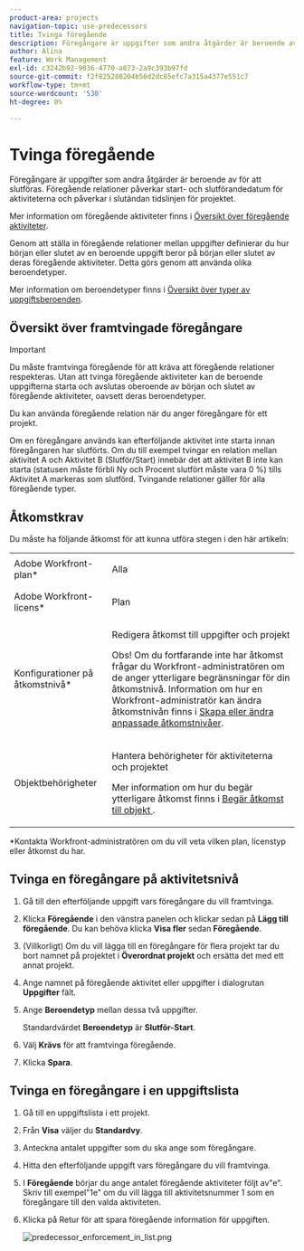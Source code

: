 ```yaml
---
product-area: projects
navigation-topic: use-predecessors
title: Tvinga föregående
description: Föregångare är uppgifter som andra åtgärder är beroende av för att slutföras. Föregående relationer påverkar start- och slutförandedatum för aktiviteterna och påverkar i slutändan tidslinjen för projektet.
author: Alina
feature: Work Management
exl-id: c3242b92-9036-4770-a073-2a9c393b97fd
source-git-commit: f2f825280204b56d2dc85efc7a315a4377e551c7
workflow-type: tm+mt
source-wordcount: '530'
ht-degree: 0%

---
```


# Tvinga föregående

Föregångare är uppgifter som andra åtgärder är beroende av för att slutföras. Föregående relationer påverkar start- och slutförandedatum för aktiviteterna och påverkar i slutändan tidslinjen för projektet.

Mer information om föregående aktiviteter finns i [Översikt över föregående aktiviteter](../../../manage-work/tasks/use-prdcssrs/predecessors-overview.md).

Genom att ställa in föregående relationer mellan uppgifter definierar du hur början eller slutet av en beroende uppgift beror på början eller slutet av deras föregående aktiviteter. Detta görs genom att använda olika beroendetyper.

Mer information om beroendetyper finns i [Översikt över typer av uppgiftsberoenden](../../../manage-work/tasks/use-prdcssrs/task-dependency-types.md).

## Översikt över framtvingade föregångare

>[!IMPORTANT]
>
>Du måste framtvinga föregående för att kräva att föregående relationer respekteras. Utan att tvinga föregående aktiviteter kan de beroende uppgifterna starta och avslutas oberoende av början och slutet av föregående aktiviteter, oavsett deras beroendetyper.

Du kan använda föregående relation när du anger föregångare för ett projekt.

Om en föregångare används kan efterföljande aktivitet inte starta innan föregångaren har slutförts. Om du till exempel tvingar en relation mellan aktivitet A och Aktivitet B (Slutför/Start) innebär det att aktivitet B inte kan starta (statusen måste förbli Ny och Procent slutfört måste vara 0 %) tills Aktivitet A markeras som slutförd. Tvingande relationer gäller för alla föregående typer.

## Åtkomstkrav

Du måste ha följande åtkomst för att kunna utföra stegen i den här artikeln:

<table style="table-layout:auto"> 
 <col> 
 <col> 
 <tbody> 
  <tr> 
   <td role="rowheader">Adobe Workfront-plan*</td> 
   <td> <p>Alla</p> </td> 
  </tr> 
  <tr> 
   <td role="rowheader">Adobe Workfront-licens*</td> 
   <td> <p>Plan </p> </td> 
  </tr> 
  <tr> 
   <td role="rowheader">Konfigurationer på åtkomstnivå*</td> 
   <td> <p>Redigera åtkomst till uppgifter och projekt</p> <p>Obs! Om du fortfarande inte har åtkomst frågar du Workfront-administratören om de anger ytterligare begränsningar för din åtkomstnivå. Information om hur en Workfront-administratör kan ändra åtkomstnivån finns i <a href="../../../administration-and-setup/add-users/configure-and-grant-access/create-modify-access-levels.md" class="MCXref xref">Skapa eller ändra anpassade åtkomstnivåer</a>.</p> </td> 
  </tr> 
  <tr> 
   <td role="rowheader">Objektbehörigheter</td> 
   <td> <p>Hantera behörigheter för aktiviteterna och projektet</p> <p>Mer information om hur du begär ytterligare åtkomst finns i <a href="../../../workfront-basics/grant-and-request-access-to-objects/request-access.md" class="MCXref xref">Begär åtkomst till objekt </a>.</p> </td> 
  </tr> 
 </tbody> 
</table>

&#42;Kontakta Workfront-administratören om du vill veta vilken plan, licenstyp eller åtkomst du har.

## Tvinga en föregångare på aktivitetsnivå

1. Gå till den efterföljande uppgift vars föregångare du vill framtvinga.
1. Klicka **Föregående** i den vänstra panelen och klickar sedan på **Lägg till föregående**. Du kan behöva klicka **Visa fler** sedan **Föregående**.
1. (Villkorligt) Om du vill lägga till en föregångare för flera projekt tar du bort namnet på projektet i **Överordnat projekt** och ersätta det med ett annat projekt.
1. Ange namnet på föregående aktivitet eller uppgifter i dialogrutan **Uppgifter** fält.
1. Ange **Beroendetyp** mellan dessa två uppgifter.

   Standardvärdet **Beroendetyp** är **Slutför-Start**.

1. Välj **Krävs** för att framtvinga föregående.
1. Klicka **Spara**.

## Tvinga en föregångare i en uppgiftslista

1. Gå till en uppgiftslista i ett projekt.
1. Från **Visa** väljer du **Standardvy**.

1. Anteckna antalet uppgifter som du ska ange som föregångare.
1. Hitta den efterföljande uppgift vars föregångare du vill framtvinga.
1. I **Föregående** börjar du ange antalet föregående aktiviteter följt av&quot;e&quot;. Skriv till exempel&quot;1e&quot; om du vill lägga till aktivitetsnummer 1 som en föregångare till den valda aktiviteten.
1. Klicka på Retur för att spara föregående information för uppgiften.

   ![predecessor_enforcement_in_list.png](assets/predecessor-enforced-in-list-350x308.png)
